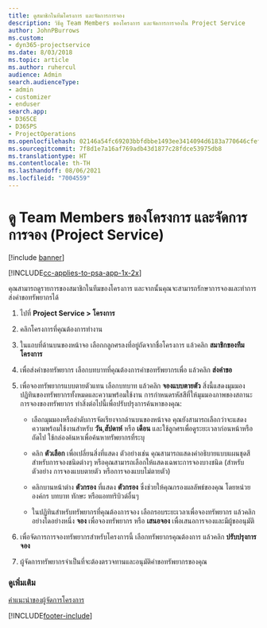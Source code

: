 ```yaml
---
title: ดูสมาชิกในทีมโครงการ และจัดการการจอง
description: วิธีดู Team Members ของโครงการ และจัดการการจองใน Project Service
author: JohnPBurrows
ms.custom:
- dyn365-projectservice
ms.date: 8/03/2018
ms.topic: article
ms.author: ruhercul
audience: Admin
search.audienceType:
- admin
- customizer
- enduser
search.app:
- D365CE
- D365PS
- ProjectOperations
ms.openlocfilehash: 02146a54fc69203bbfdbbe1493ee3414094d6183a770646cfefd908ea34e8f8f
ms.sourcegitcommit: 7f8d1e7a16af769adb43d1877c28fdce53975db8
ms.translationtype: HT
ms.contentlocale: th-TH
ms.lasthandoff: 08/06/2021
ms.locfileid: "7004559"
---
```

# <a name="view-project-team-members-and-manage-bookings-project-service"></a>ดู Team Members ของโครงการ และจัดการการจอง (Project Service)

[!include [banner](../includes/psa-now-project-operations.md)]

[!INCLUDE[cc-applies-to-psa-app-1x-2x](../includes/cc-applies-to-psa-app-1x-2x.md)]

คุณสามารถดูรายการของสมาชิกในทีมของโครงการ และจากนั้นคุณจะสามารถรักษาการจองและทำการส่งคำขอทรัพยากรได้  
  
1.  ไปที่ **Project Service > โครงการ**  
  
2.  คลิกโครงการที่คุณต้องการทำงาน  
  
3.  ในแถบที่ด้านบนของหน้าจอ เลือกกลูกศรลงที่อยู่ถัดจากชื่อโครงการ แล้วคลิก **สมาชิกของทีมโครงการ**  
  
4.  เพื่อส่งคำขอทรัพยากร เลือกบทบาทที่คุณต้องการคำขอทรัพยากรเพื่อ แล้วคลิก **ส่งคำขอ**  
  
5.  เพื่อจองทรัพยากรแบบตายตัวแทน เลือกบทบาท แล้วคลิก **จองแบบตายตัว** สิ่งนี้แสดงมุมมองปฏิทินของทรัพยากรทั้งหมดและความพร้อมใช้งาน การกำหนดรหัสสีที่ให้มุมมองภาพของสถานะการจองของทรัพยากร ทำสิ่งต่อไปนี้เพื่อปรับปรุงการค้นหาของคุณ:  
  
    -   เลือกมุมมองหรือลำดับการจัดเรียงจากด้านบนของหน้าจอ คุณยังสามารถเลือกว่าจะแสดงความพร้อมใช้งานสำหรับ **วัน**,**สัปดาห์** หรือ **เดือน** และใช้ลูกศรเพื่อดูระยะเวลาก่อนหน้าหรือถัดไป  ใช้กล่องค้นหาเพื่อค้นหาทรัพยากรที่ระบุ  
  
    -   คลิก **ตัวเลือก** เพื่อเปลี่ยนสิ่งที่แสดง ตัวอย่างเช่น คุณสามารถแสดงคำอธิบายแบบแผนชุดสีสำหรับการจองชนิดต่างๆ หรือคุณสามารถเลือกให้แสดงเฉพาะการจองบางชนิด (สำหรับตัวอย่าง การจองแบบตายตัว หรือการจองแบบไม่ตายตัว)  
  
    -   คลิกบานหน้าต่าง **ตัวกรอง** ที่แสดง **ตัวกรอง** ซึ่งช่วยให้คุณกรองผลลัพธ์ของคุณ โดยหน่วยองค์กร บทบาท ทักษะ หรือแอททริบิวต์อื่นๆ  
  
    -   ในปฏิทินสำหรับทรัพยากรที่คุณต้องการจอง เลือกรอบระยะเวลาเพื่อจองทรัพยากร แล้วคลิกอย่างใดอย่างหนึ่ง **จอง** เพื่อจองทรัพยากร หรือ **เสนอจอง** เพื่อเสนอการจองและมีผู้ขออนุมัติ  
  
6.  เพื่อจัดการการจองทรัพยากรสำหรับโครงการนี้ เลือกทรัพยากรคุณต้องการ แล้วคลิก **ปรับปรุงการจอง**  
  
7.  ผู้จัดการทรัพยากรจำเป็นที่จะต้องตรวจทานและอนุมัติคำขอทรัพยากรของคุณ  
  
### <a name="see-also"></a>ดูเพิ่มเติม  
 [คำแนะนำของผู้จัดการโครงการ](../psa/project-manager-guide.md)


[!INCLUDE[footer-include](../includes/footer-banner.md)]